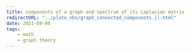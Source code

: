 ```yaml
---
title: components of a graph and spectrum of its Laplacian matrix
redirectURL: "../pluto_nbs/graph_connected_components.jl.html"
date: 2021-09-08
tags:
    - math
    - graph theory
---
```

